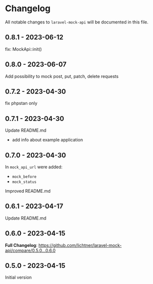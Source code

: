 # Changelog

All notable changes to `laravel-mock-api` will be documented in this file.

## 0.8.1 - 2023-06-12

fix: MockApi::init()

## 0.8.0 - 2023-06-07

Add possibility to mock post, put, patch, delete requests

## 0.7.2 - 2023-04-30

fix phpstan only

## 0.7.1 - 2023-04-30

Update README.md

- add info about example application

## 0.7.0 - 2023-04-30

In `mock_api_url` were added:

- `mock_before`
- `mock_status`

Improved README.md

## 0.6.1 - 2023-04-17

Update README.md

## 0.6.0 - 2023-04-15

**Full Changelog**: https://github.com/lichtner/laravel-mock-api/compare/0.5.0...0.6.0

## 0.5.0 - 2023-04-15

Initial version
